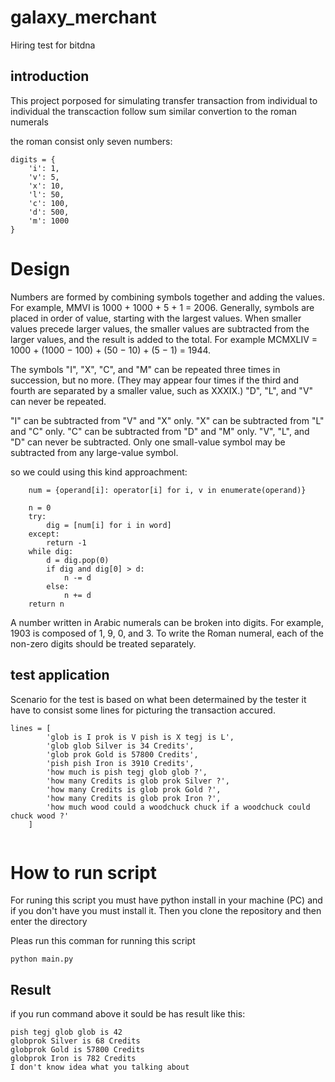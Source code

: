 # galaxy_merchant
Hiring test for bitdna

## introduction 
This project porposed for simulating transfer transaction from individual to individual
the transcaction follow sum similar convertion to the roman numerals

the roman consist only seven numbers:
````
digits = {
    'i': 1,
    'v': 5,
    'x': 10,
    'l': 50,
    'c': 100,
    'd': 500,
    'm': 1000
}

````

# Design

Numbers are formed by combining symbols together and adding the values. For example, MMVI is 1000 + 1000 + 5 + 1 = 2006. Generally, symbols are placed in order of value, starting with the largest values. When smaller values precede larger values, the smaller values are subtracted from the larger values, and the result is added to the total. For example MCMXLIV = 1000 + (1000 − 100) + (50 − 10) + (5 − 1) = 1944.

The symbols "I", "X", "C", and "M" can be repeated three times in succession, but no more. (They may appear four times if the third and fourth are separated by a smaller value, such as XXXIX.) "D", "L", and "V" can never be repeated.

"I" can be subtracted from "V" and "X" only. "X" can be subtracted from "L" and "C" only. "C" can be subtracted from "D" and "M" only. "V", "L", and "D" can never be subtracted.
Only one small-value symbol may be subtracted from any large-value symbol.

so we could using this kind approachment:

```
    num = {operand[i]: operator[i] for i, v in enumerate(operand)}

    n = 0
    try:
        dig = [num[i] for i in word]
    except:
        return -1
    while dig:
        d = dig.pop(0)
        if dig and dig[0] > d:
            n -= d
        else:
            n += d
    return n

```

A number written in Arabic numerals can be broken into digits. For example, 1903 is composed of 1, 9, 0, and 3. To write the Roman numeral, each of the non-zero digits should be treated separately.


## test application

Scenario for the test is based on what been determained by the tester 
it have to consist some lines for picturing the transaction 
accured.

```
lines = [
        'glob is I prok is V pish is X tegj is L',
        'glob glob Silver is 34 Credits',
        'glob prok Gold is 57800 Credits',
        'pish pish Iron is 3910 Credits',
        'how much is pish tegj glob glob ?',
        'how many Credits is glob prok Silver ?',
        'how many Credits is glob prok Gold ?',
        'how many Credits is glob prok Iron ?',
        'how much wood could a woodchuck chuck if a woodchuck could chuck wood ?'
    ]


```

# How to run script

For runing this script you must have python install in your machine (PC)
and if you don't have you must install it. Then you clone the repository and then 
enter the directory

Pleas run this comman for running this script

```
python main.py

```

## Result

if you run command above it sould be has result like this:

```
pish tegj glob glob is 42
globprok Silver is 68 Credits
globprok Gold is 57800 Credits
globprok Iron is 782 Credits
I don't know idea what you talking about

```